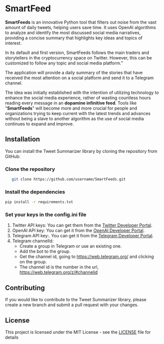 # SmartFeed #

**SmartFeeds** is an innovative Python tool that filters out noise from the vast amount of daily tweets, 
helping users save time. It uses OpenAI algorithms to analyze and identify the most discussed social media narratives, 
providing a concise summary that highlights key ideas and topics of interest.

In its default and first version, SmartFeeds follows the main traders and storytellers in the cryptocurrency space on Twitter. 
However, this can be customized to follow any topic and social media platform.”

The application will provide a daily summary of the stories that have received the most attention on a 
social platform and send it to a Telegram channel.

The idea was initially established with the intention of utilizing technology to enhance the social media experience,
rather of wasting countless hours reading every message in an **dopamine infinitive feed**. 
Tools like "**SmartFeeds**" will become more and more crucial for people and organizations trying to keep current 
with the latest trends and advances without being a slave to another algorithm as the use of social media continues 
to expand and improve.

## Installation ##
You can install the Tweet Summarizer library by cloning the repository from GitHub:

### Clone the repository ###
```bash 
   git clone https://github.com/username/SmartFeeds.git
```
### Install the dependencies ###
```bash 
pip install -r requirements.txt
```
### Set your keys in the config.ini file ###
1) Twitter API keys:
You can get them from the [Twitter Developer Portal](https://developer.twitter.com/en/portal/dashboard).
2) OpenAI API key:
   You can get it from the [OpenAI Developer Portal](https://beta.openai.com/).
3) Telegram API key:.
   You can get it from the [Telegram Developer Portal](https://core.telegram.org/bots/api).
4) Telegram channelId:
   * Create a group in Telegram or use an existing one.
   * Add the bot to the group.
   * Get the channel id, going to https://web.telegram.org/ and clicking on the group.
    * The channel id is the number in the url, https://web.telegram.org/z/#channelid
     
## Contributing ##
If you would like to contribute to the Tweet Summarizer library,
please create a new branch and submit a pull request with your changes.

## License ##
This project is licensed under the MIT License - see the [LICENSE](LICENSE) file for details